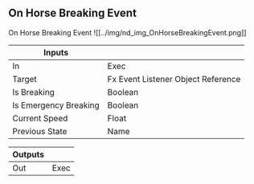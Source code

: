## On Horse Breaking Event
On Horse Breaking Event
![[../img/nd_img_OnHorseBreakingEvent.png]]

|Inputs||
|--|--|
| In | Exec |
| Target | Fx Event Listener Object Reference |
| Is Breaking | Boolean |
| Is Emergency Breaking | Boolean |
| Current Speed | Float |
| Previous State | Name |

|Outputs||
|--|--|
| Out | Exec |
